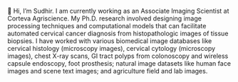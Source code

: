 👋 Hi, I’m Sudhir. I am currently working as an Associate Imaging Scientist at Corteva Agriscience. 
My Ph.D. research involved designing image processing techniques and computational models that 
can facilitate automated cervical cancer diagnosis from histopathologic images of tissue biopsies. 
I have worked with various biomedical image databases like cervical histology (microscopy images), 
cervical cytology (microscopy images), chest X-ray scans, GI tract polyps from colonoscopy and 
wireless capsule endoscopy, foot prosthesis; natural image datasets like human face images 
and scene text images; and agriculture field and lab images.

